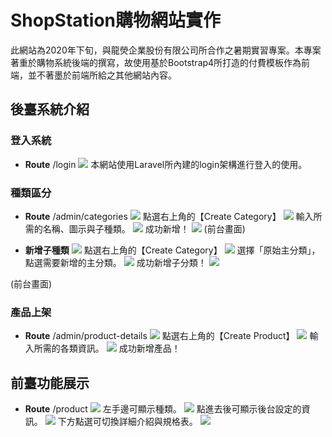 # ShopStation購物網站實作

此網站為2020年下旬，與龍熒企業股份有限公司所合作之暑期實習專案。本專案著重於購物系統後端的撰寫，故使用基於Bootstrap4所打造的付費模板作為前端，並不著墨於前端所給之其他網站內容。

## 後臺系統介紹
### 登入系統
* **Route** /login
![](https://i.imgur.com/TeZtgVy.png)
本網站使用Laravel所內建的login架構進行登入的使用。

### 種類區分
* **Route** /admin/categories
![](https://i.imgur.com/kI3uy2c.png)
點選右上角的【Create Category】
![](https://i.imgur.com/J0NLRCW.png)
輸入所需的名稱、圖示與子種類。
![](https://i.imgur.com/clOjLgJ.png)
成功新增！
![](https://i.imgur.com/184VnOA.png)
(前台畫面)

* **新增子種類**
![](https://i.imgur.com/clOjLgJ.png)
點選右上角的【Create Category】
![](https://i.imgur.com/bNBSdw5.png)
選擇「原始主分類」，點選需要新增的主分類。
![](https://i.imgur.com/LWvlr5w.png)
成功新增子分類！
![](https://i.imgur.com/M1xib2b.png)

(前台畫面)

### 產品上架
* **Route** /admin/product-details
![](https://i.imgur.com/tzkNokl.png)
點選右上角的【Create Product】
![](https://i.imgur.com/aiGrKKa.png)
輸入所需的各類資訊。
![](https://i.imgur.com/dAxTqOR.png)
成功新增產品！

## 前臺功能展示
* **Route** /product
![](https://i.imgur.com/p5JWK7k.png)
左手邊可顯示種類。
![](https://i.imgur.com/JHEiCnl.png)
點進去後可顯示後台設定的資訊。
![](https://i.imgur.com/BMAJW4q.png)
下方點選可切換詳細介紹與規格表。
![](https://i.imgur.com/Mc54cRy.png)
